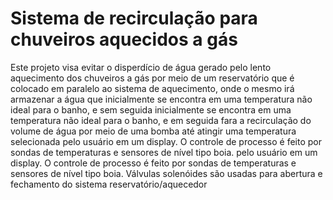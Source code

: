 # Sistema de recirculação para chuveiros aquecidos a gás
 
 Este projeto visa evitar o disperdício de água gerado pelo lento 
 aquecimento dos chuveiros a gás por meio de um reservatório que é colocado em
 paralelo ao sistema de aquecimento, onde o mesmo irá armazenar a água que
 inicialmente se encontra em uma temperatura não ideal para o banho, e sem seguida 
 inicialmente se encontra em uma temperatura não ideal para o banho, e em seguida 
 fara a recirculação do volume de água por meio de uma bomba até atingir uma temperatura selecionada
 pelo usuário em um display. 
   O controle de processo é feito por sondas de temperaturas e sensores de nível tipo boia.
 pelo usuário em um display. O controle de processo é feito por sondas de temperaturas e sensores de nível tipo boia.
 Válvulas solenóides são usadas para abertura e fechamento do sistema reservatório/aquecedor
